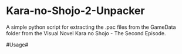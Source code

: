 # Kara-no-Shojo-2-Unpacker
A simple python script for extracting the .pac files from the GameData folder from the Visual Novel Kara no Shojo - The Second Episode.

#Usage#
